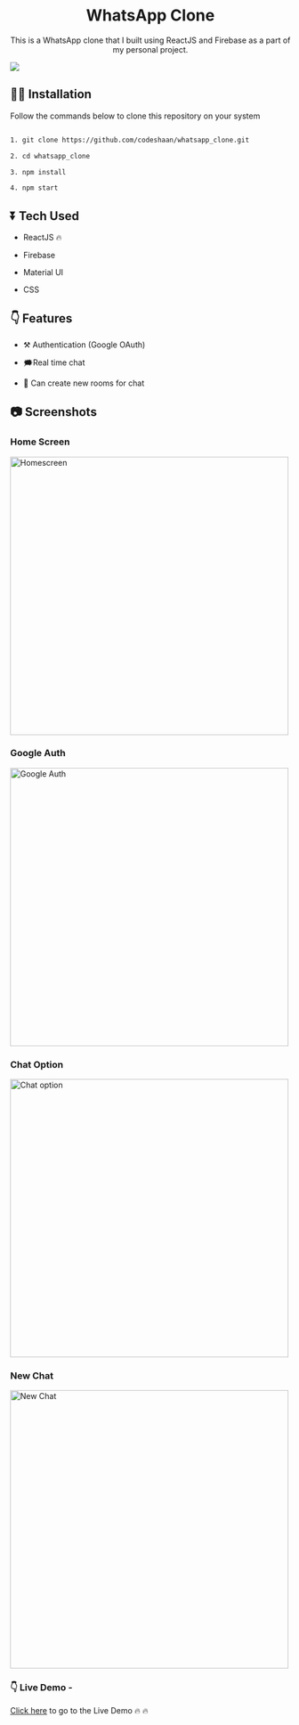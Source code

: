 <div>
	<h1 align="center"> WhatsApp Clone</h1>
	<p align="center">This is a WhatsApp clone that I built using ReactJS and Firebase as a part of my personal project.</p>
	<img src="https://user-images.githubusercontent.com/48273777/105625877-456c8080-5e52-11eb-9b24-a940253a28e2.gif" />
</div>

## 👩‍💻 Installation
Follow the commands below to clone this repository on your system

```bash

1. git clone https://github.com/codeshaan/whatsapp_clone.git

2. cd whatsapp_clone

3. npm install

4. npm start

```

  

## ⏬ Tech Used

* ReactJS 🔥

* Firebase

* Material UI

* CSS

  
  

## 👇 Features

* ⚒ Authentication (Google OAuth)

* 🗯Real time chat

* 🌈 Can create new rooms for chat

  

## 📷 Screenshots


### Home Screen
<img src="https://user-images.githubusercontent.com/48273777/105491791-e5080280-5cdc-11eb-9c22-fc51937d946c.png" width="500" title="Homescreen"/>

  
### Google Auth

<img src="https://user-images.githubusercontent.com/48273777/105491861-0cf76600-5cdd-11eb-8f87-9842766ddcf4.jpg " width="500" title="Google Auth" />

  ### Chat Option  

<img src="https://user-images.githubusercontent.com/48273777/105491964-33b59c80-5cdd-11eb-85f2-47ceb403968c.png" width="500" title="Chat option" />

### New Chat

<img src="https://user-images.githubusercontent.com/48273777/105491923-25678080-5cdd-11eb-910f-8e6d4476b398.png" width="500" title="New Chat" />
  
  

### 👇 Live Demo - 
[Click here](https://whatsapp-644bd.firebaseapp.com/) to go to the Live Demo 🔥 🔥
